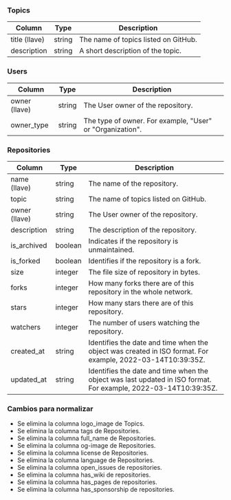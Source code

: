 ### Topics

| Column        | Type          | Description                          |
| ------------- | ------------- | ------------------------------------ |
| title (llave) | string        | The name of topics listed on GitHub. |
| description   | string        | A short description of the topic.    |

### Users

| Column          | Type          | Description                                               |
| --------------- | ------------- | --------------------------------------------------------- |
| owner (llave)   | string        | The User owner of the repository.                         |
| owner_type      | string        | The type of owner. For example, "User" or "Organization". | 

### Repositories

| Column          | Type          | Description                                                                                                     |
| --------------- | ------------- | --------------------------------------------------------------------------------------------------------------- |
| name (llave)    | string        | The name of the repository.                                                                                     |
| topic           | string        | The name of topics listed on GitHub.                                                                            |
| owner (llave)   | string        | The User owner of the repository.                                                                               |
| description     |	string        | The description of the repository.                                                                              |                   
| is_archived	    | boolean	      | Indicates if the repository is unmaintained.                                                                    |
| is_forked       |	boolean	      | Identifies if the repository is a fork.                                                                         |
| size	          | integer       |	The file size of repository in bytes.                                                                           |
| forks           |	integer       |	How many forks there are of this repository in the whole network.                                               |
| stars           |	integer       |	How many stars there are of this repository.                                                                    |
| watchers        |	integer       |	The number of users watching the repository.                                                                    |
| created_at	    | string        |	Identifies the date and time when the object was created in ISO format. For example, 2022-03-14T10:39:35Z.      |
| updated_at	    | string        |	Identifies the date and time when the object was last updated in ISO format. For example, 2022-03-14T10:39:35Z. |

### Cambios para normalizar

- Se elimina la columna logo_image de Topics.
- Se elimina la columna tags de Repositories.
- Se elimina la columna full_name de Repositories.
- Se elimina la columna og-image de Repositories.
- Se elimina la columna license de Repositories.
- Se elimina la columna language de Repositories.
- Se elimina la columna open_issues de repositories.
- Se elimina la columna has_wiki de repositories.
- Se elimina la columna has_pages de repositories.
- Se elimina la columna has_sponsorship de repositories.
